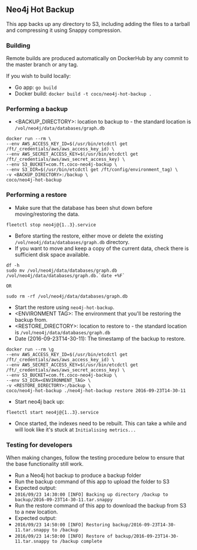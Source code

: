 ## Neo4j Hot Backup
This app backs up any directory to S3, including adding the files to a tarball and compressing it using Snappy compression.

### Building
Remote builds are produced automatically on DockerHub by any commit to the master branch or any tag.

If you wish to build locally:
- Go app: `go build`
- Docker build: `docker build -t coco/neo4j-hot-backup .`

### Performing a backup

- &lt;BACKUP_DIRECTORY&gt;: location to backup to - the standard location is `/vol/neo4j/data/databases/graph.db`

```
docker run --rm \
--env AWS_ACCESS_KEY_ID=$(/usr/bin/etcdctl get /ft/_credentials/aws/aws_access_key_id) \
--env AWS_SECRET_ACCESS_KEY=$(/usr/bin/etcdctl get /ft/_credentials/aws/aws_secret_access_key) \
--env S3_BUCKET=com.ft.coco-neo4j-backup \
--env S3_DIR=$(/usr/bin/etcdctl get /ft/config/environment_tag) \
-v <BACKUP_DIRECTORY>:/backup \
coco/neo4j-hot-backup
```

### Performing a restore
- Make sure that the database has been shut down before moving/restoring the data.

```
fleetctl stop neo4j@{1..3}.service
```

- Before starting the restore, either move or delete the existing `/vol/neo4j/data/databases/graph.db` directory.
- If you want to move and keep a copy of the current data, check there is sufficient disk space available.

```
df -h
sudo mv /vol/neo4j/data/databases/graph.db /vol/neo4j/data/databases/graph.db.`date +%F`

OR

sudo rm -rf /vol/neo4j/data/databases/graph.db
```

- Start the restore using `neo4j-hot-backup`.
- &lt;ENVIRONMENT TAG&gt;: The environment that you'll be restoring the backup from.
- &lt;RESTORE_DIRECTORY&gt;: location to restore to - the standard location is `/vol/neo4j/data/databases/graph.db`
- Date (2016-09-23T14-30-11): The timestamp of the backup to restore.

```
docker run --rm \g
--env AWS_ACCESS_KEY_ID=$(/usr/bin/etcdctl get /ft/_credentials/aws/aws_access_key_id) \
--env AWS_SECRET_ACCESS_KEY=$(/usr/bin/etcdctl get /ft/_credentials/aws/aws_secret_access_key) \
--env S3_BUCKET=com.ft.coco-neo4j-backup \
--env S3_DIR=<ENVIRONMENT_TAG> \
-v <RESTORE_DIRECTORY>:/backup \
coco/neo4j-hot-backup ./neo4j-hot-backup restore 2016-09-23T14-30-11
```

- Start neo4j back up:

```
fleetctl start neo4j@{1..3}.service
```

- Once started, the indexes need to be rebuilt.  This can take a while and will look like it's stuck at `Initialising metrics...`


### Testing for developers
When making changes, follow the testing procedure below to ensure that the base functionality still work.
- Run a Neo4j hot backup to produce a backup folder
- Run the backup command of this app to upload the folder to S3
 - Expected output:
 - `2016/09/23 14:30:00 [INFO] Backing up directory /backup to backup/2016-09-23T14-30-11.tar.snappy`
- Run the restore command of this app to download the backup from S3 to a new location.
 - Expected output: 
 - `2016/09/23 14:50:00 [INFO] Restoring backup/2016-09-23T14-30-11.tar.snappy to /backup`
 - `2016/09/23 14:50:00 [INFO] Restore of backup/2016-09-23T14-30-11.tar.snappy to /backup complete`
